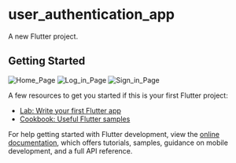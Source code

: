 # user_authentication_app

A new Flutter project.

## Getting Started
![Home_Page](https://user-images.githubusercontent.com/111697696/192130079-0d4310e7-b38b-46ff-94d0-8c8695d0a6d9.PNG)                     ![Log_in_Page](https://user-images.githubusercontent.com/111697696/192130259-37d8ab2a-dc14-4140-93bc-3bdaa8f55a68.PNG)                       ![Sign_in_Page](https://user-images.githubusercontent.com/111697696/192130261-ce9ca3e6-1b0d-4f9f-b330-6cc8a34d587e.PNG)







A few resources to get you started if this is your first Flutter project:

- [Lab: Write your first Flutter app](https://docs.flutter.dev/get-started/codelab)
- [Cookbook: Useful Flutter samples](https://docs.flutter.dev/cookbook)

For help getting started with Flutter development, view the
[online documentation](https://docs.flutter.dev/), which offers tutorials,
samples, guidance on mobile development, and a full API reference.
